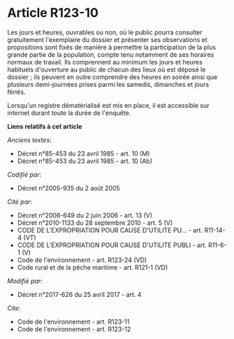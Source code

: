 # Article R123-10

Les jours et heures, ouvrables ou non, où le public pourra consulter gratuitement l'exemplaire du dossier et présenter ses
observations et propositions sont fixés de manière à permettre la participation de la plus grande partie de la population,
compte tenu notamment de ses horaires normaux de travail. Ils comprennent au minimum les jours et heures habituels
d'ouverture au public de chacun des lieux où est déposé le dossier ; ils peuvent en outre comprendre des heures en soirée
ainsi que plusieurs demi-journées prises parmi les samedis, dimanches et jours fériés.

Lorsqu'un registre dématérialisé est mis en place, il est accessible sur internet durant toute la durée de l'enquête.

**Liens relatifs à cet article**

_Anciens textes_:

  - Décret n°85-453 du 23 avril 1985 - art. 10 (M)
  - Décret n°85-453 du 23 avril 1985 - art. 10 (Ab)

_Codifié par_:

  - Décret n°2005-935 du 2 août 2005

_Cité par_:

  - Décret n°2006-649 du 2 juin 2006 - art. 13 (V)
  - Décret n°2010-1133 du 28 septembre 2010 - art. 5 (V)
  - CODE DE L'EXPROPRIATION POUR CAUSE D'UTILITE PU... - art. R11-14-4 (VT)
  - CODE DE L'EXPROPRIATION POUR CAUSE D'UTILITE PUBLI - art. R11-6-1 (V)
  - Code de l'environnement - art. R123-24 (VD)
  - Code rural et de la pêche maritime - art. R121-1 (VD)

_Modifié par_:

  - Décret n°2017-626 du 25 avril 2017 - art. 4

_Cite_:

  - Code de l'environnement - art. R123-11
  - Code de l'environnement - art. R123-12

